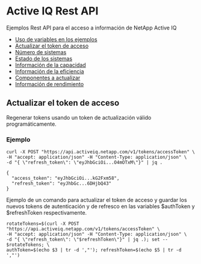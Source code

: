 # Active IQ Rest API
Ejemplos Rest API para el acceso a información de NetApp Active IQ

* [Uso de variables en los ejemplos](README.md)
* [Actualizar el token de acceso](token.md)
* [Número de sistemas](systems.md)
* [Estado de los sistemas](health.md)
* [Información de la capacidad](/capacity.md)
* [Información de la eficiencia](/efficiency.md)
* [Componentes a actualizar](/upgrade.md)
* [Información de rendimiento](/performance.md)

## Actualizar el token de acceso

Regenerar tokens usando un token de actualización válido programáticamente.

### Ejemplo

```shell
curl -X POST "https://api.activeiq.netapp.com/v1/tokens/accessToken" \
-H "accept: application/json" -H "Content-Type: application/json" \
-d "{ \"refresh_token\": \"eyJhbGciOi...O4mOTxM\"}" | jq .

{
  "access_token": "eyJhbGciOi...kG2Fxm58",
  "refresh_token": "eyJhbGc...6DHjbQ43"
}
```

Ejemplo de un comando para actualizar el token de acceso y guardar los nuevos tokens de autenticación y de refresco en las variables \$authToken y $refreshToken respectivamente.

```shell
rotateTokens=$(curl -X POST "https://api.activeiq.netapp.com/v1/tokens/accessToken" \
-H "accept: application/json" -H "Content-Type: application/json" \
-d "{ \"refresh_token\": \"$refreshToken\"}" | jq .); set -- $rotateTokens; \
authToken=$(echo $3 | tr -d ',"'); refreshToken=$(echo $5 | tr -d ',"')
```

